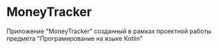 # MoneyTracker
Приложение "MoneyTracker"  созданный в рамках  проектной работы предмета "Програмирование на языке Kotlin"
